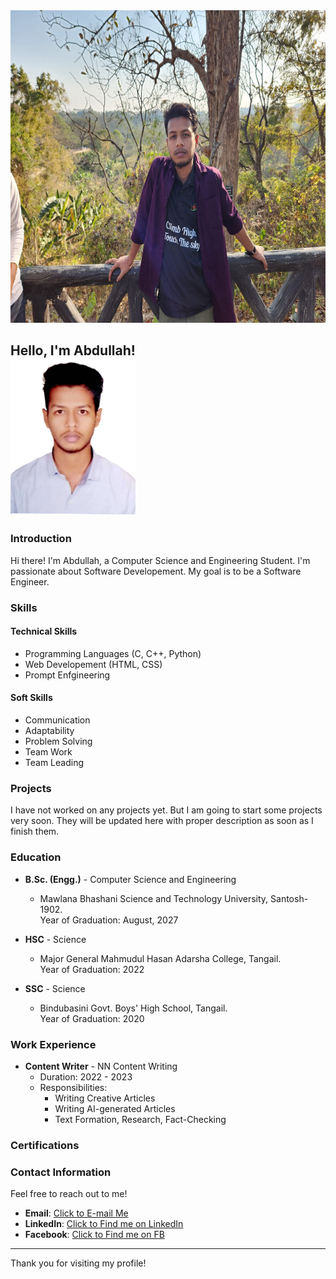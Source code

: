 <!--# ![Cover Picture](https://github.com/abdullah2811/Abdullah/blob/main/1718251260256.jpg)-->
<img src="https://github.com/abdullah2811/Abdullah/blob/main/1718251260256.jpg" alt="Cover Photo" width="900" height="500">

## Hello, I'm Abdullah! <br/><img src="https://github.com/abdullah2811/Abdullah/blob/main/file.png" alt="Profile Photo" width="200" height="250">

### Introduction
Hi there! I'm Abdullah, a Computer Science and Engineering Student. I'm passionate about Software Developement. My goal is to be a Software Engineer.

### Skills
#### Technical Skills
- Programming Languages (C, C++, Python)
- Web Developement (HTML, CSS)
- Prompt Enfgineering

#### Soft Skills
- Communication
- Adaptability
- Problem Solving
- Team Work
- Team Leading

### Projects
I have not worked on any projects yet. But I am going to start some projects very soon. They will be updated here with proper description as soon as I finish them.

### Education
- **B.Sc. (Engg.)** - Computer Science and Engineering
  - Mawlana Bhashani Science and Technology University, Santosh-1902.<br>Year of Graduation: August, 2027

- **HSC** - Science
  - Major General Mahmudul Hasan Adarsha College, Tangail.<br>Year of Graduation: 2022
  
- **SSC** - Science
  - Bindubasini Govt. Boys' High School, Tangail.<br>Year of Graduation: 2020

### Work Experience
- **Content Writer** - NN Content Writing
  - Duration: 2022 - 2023
  - Responsibilities:
    - Writing Creative Articles
    - Writing AI-generated Articles
    - Text Formation, Research, Fact-Checking

### Certifications



### Contact Information
Feel free to reach out to me!

- **Email**: [Click to E-mail Me](abdullahiar2811@gmail.com)
- **LinkedIn**: [Click to Find me on LinkedIn](https://www.linkedin.com/in/abdullahcsembstu2811)
- **Facebook**: [Click to Find me on FB](https://www.facebook.com/abdullahcse23mbstu)

---

Thank you for visiting my profile!
